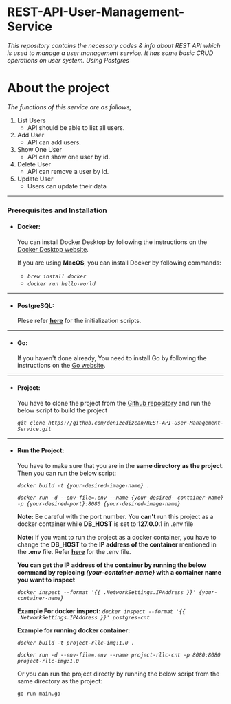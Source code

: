 # **REST-API-User-Management-Service**
*This repository contains the necessary codes &amp; info about REST API which is used to manage a user management service. It has some basic CRUD operations on user system. Using Postgres*

# About the project

*The functions of this service are as follows;*

1. List Users
    - API should be able to list all users.
2. Add User
    - API can add users.
3. Show One User
    - API can show one user by id.
4. Delete User
    - API can remove a user by id.
5. Update User
    - Users can update their data

---

### Prerequisites and Installation

- #### **Docker:** 
  You can install Docker Desktop by following the instructions on the [Docker Desktop website](https://desktop.docker.com/).

  If you are using **MacOS**, you can install Docker by following commands:
    - *`brew install docker`*
    - *`docker run hello-world`*
  
 ---

- #### **PostgreSQL:**

  Plese refer [**here**](https://github.com/denizedizcan/REST-API-User-Management-Service/blob/main/db/README.md) for the initialization scripts.

---

- #### **Go:**
  
  If you haven't done already, You need to install Go by following the instructions on the [Go website](https://golang.org/doc/install).

---
- #### **Project:**

    You have to clone the project from the [Github repository](https://github.com/denizedizcan/REST-API-User-Management-Service/) and run the below script to build the project

    *`git clone https://github.com/denizedizcan/REST-API-User-Management-Service.git`*

---

- #### **Run the Project:**

    You have to make sure that you are in the **same directory as the project**. Then you can run the below script:

    *`docker build -t {your-desired-image-name} .`*

    *`docker run -d --env-file=.env --name {your-desired- container-name} -p {your-desired-port}:8080 {your-desired-image-name}`*

    **Note:** Be careful with the port number. You **can't** run this project as a docker container while **DB_HOST** is set to **127.0.0.1** in .env file

    **Note:** If you want to run the project as a docker container, you have to change the **DB_HOST** to the **IP address of the container** mentioned in the **.env** file. Refer [**here**](https://github.com/denizedizcan/REST-API-User-Management-Service/blob/main/.env) for the .env file.

    **You can get the IP address of the container by running the below command by replecing *{your-container-name}* with a container name you want to inspect**

    *`docker inspect --format '{{ .NetworkSettings.IPAddress }}' {your-container-name}`* 
        
    **Example For docker inspect:**
    *`docker inspect --format '{{ .NetworkSettings.IPAddress }}' postgres-cnt`*


    **Example for running docker container:**

    *`docker build -t project-rllc-img:1.0 .`*

    *`docker run -d --env-file=.env --name project-rllc-cnt -p 8080:8080 project-rllc-img:1.0`*


    Or you can run the project directly by running the below script from the same directory as the project:

    `go run main.go`
